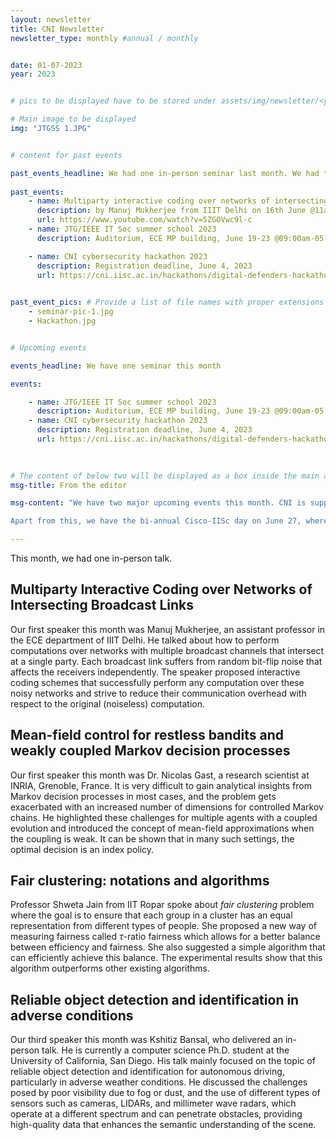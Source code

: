 ```yaml
---
layout: newsletter
title: CNI Newsletter
newsletter_type: monthly #annual / monthly


date: 01-07-2023 
year: 2023


# pics to be displayed have to be stored under assets/img/newsletter/<year>/<month>

# Main image to be displayed
img: "JTGSS 1.JPG"


# content for past events

past_events_headline: We had one in-person seminar last month. We had two major  events last month. The [14th annual JTG/IEEE Information Theory Society summer school](https://ece.iisc.ac.in/~jtg/2023/about.html) was conducted in the ECE department at IISc from June 19-23. Apart from this, we had the bi-annual Cisco-IISc day on June 27, where all CNI PhD scholars  presented their research work, along with two associated CNI faculty. Our CSR partner Cisco  also presented their research at this event.
    
past_events:
    - name: Multiparty interactive coding over networks of intersecting broadcast links
      description: by Manuj Mukherjee from IIIT Delhi on 16th June @11am
      url: https://www.youtube.com/watch?v=5ZGOVwc9l-c
    - name: JTG/IEEE IT Soc summer school 2023
      description: Auditorium, ECE MP building, June 19-23 @09:00am-05:00 pm

    - name: CNI cybersecurity hackathon 2023
      description: Registration deadline, June 4, 2023
      url: https://cni.iisc.ac.in/hackathons/digital-defenders-hackathon-2023
    

past_event_pics: # Provide a list of file names with proper extensions
    - seminar-pic-1.jpg
    - Hackathon.jpg


# Upcoming events

events_headline: We have one seminar this month 

events:

    - name: JTG/IEEE IT Soc summer school 2023
      description: Auditorium, ECE MP building, June 19-23 @09:00am-05:00pm
    - name: CNI cybersecurity hackathon 2023
      description: Registration deadline, June 4, 2023
      url: https://cni.iisc.ac.in/hackathons/digital-defenders-hackathon-2023
    
    

# The content of below two will be displayed as a box inside the main area.
msg-title: From the editor

msg-content: "We have two major upcoming events this month. CNI is supporting the [14th annual JTG/IEEE Information Theory Society summer school](https://ece.iisc.ac.in/~jtg/2023/about.html). We have three outstanding international speakers for this event talking about modern research topics such as differential privacy, quantum information theory, and codes for distributed storage and compute. We have 100 registered participants for this event which will be conducted in the ECE department at IISc from June 19-23. 

Apart from this, we have the bi-annual Cisco-IISc day on June 27, where all CNI PhD scholars will present their research work, along with two associated CNI faculty. Our CSR partner Cisco will also have presentations from their researchers at this event."

---
```


<!-- Main article -->

This month, we had one in-person talk.  

## Multiparty Interactive Coding over Networks of Intersecting Broadcast Links
Our first speaker this month was Manuj Mukherjee, an assistant professor in the ECE department of IIIT Delhi. He talked about how to perform computations over networks with multiple broadcast channels that intersect at a single party. Each broadcast link suffers from random bit-flip noise that affects the receivers independently. The speaker proposed interactive coding schemes that successfully perform any computation over these noisy networks and strive to reduce their communication overhead with respect to the original (noiseless) computation. 



## Mean-field control for restless bandits and weakly coupled Markov decision processes
Our first speaker this month was Dr. Nicolas Gast, a research scientist at INRIA, Grenoble, France. It is very difficult to gain analytical insights from Markov decision processes in most cases, and the problem gets exacerbated with an increased number of dimensions for controlled Markov chains. He highlighted these challenges for multiple agents with a coupled evolution and introduced the concept of mean-field approximations when the coupling is weak. 
It can be shown that in many such settings, the optimal decision is an index policy. 
    
<!--, where we can treat every agent independently. 
The talk outlined various classical notions of index policies, including the Gittins index policy, as well as lambda-threshold policies that can be used to prioritize which arms to activate. 
Dr. Gast explained that index policies are the best approach for solving exponential convergence problems due to their greater accuracy and locally linear nature.  He also discussed the Markovian bandit problem in the context of the job applicant selection process. He explained that simple policies like priority rules are often asymptotically optimal and can be computed easily using index policies. The talk also covered the optimality guarantees for the Mean-Field Control in Restless Bandits and Weakly Coupled MDPs, and the issue of periodic behaviour and synchronization between agents in the model. He showed that the optimization results still hold, even if the Markov chain doesn't have a stationary distribution, as long as the policy does not change. Overall, the talk emphasizes the practical applications of mean-field control in solving complex and computationally challenging problems.
--> 
  
## Fair clustering: notations and algorithms
Professor Shweta Jain from IIT Ropar spoke about *fair clustering* problem where the goal is to ensure that each group in a cluster has an equal representation from different types of people. She proposed a new way of measuring fairness called $\tau$-ratio fairness which allows for a better balance between efficiency and fairness. She also suggested a simple algorithm that can efficiently achieve this balance. The experimental results show that this algorithm outperforms other existing algorithms.
    
## Reliable object detection and identification in adverse conditions
Our third speaker this month was Kshitiz Bansal, who delivered an in-person talk. He is currently a computer science Ph.D. student at the University of California, San Diego. His talk mainly focused on the topic of reliable object detection and identification for autonomous driving, particularly in adverse weather conditions. He discussed the challenges posed by poor visibility due to fog or dust, and the use of different types of sensors such as cameras, LIDARs, and millimeter wave radars, which operate at a different spectrum and can penetrate obstacles, providing high-quality data that enhances the semantic understanding of the scene. 
<!-- The speaker also explained the use of techniques such as ``quantillism'' for radar output and object detection using deep learning networks, and how radar and camera data can be combined using image segmentation and SPG techniques for a more efficient and complete system. He also discussed the importance of scene context, CDMA phones, and multiple sensors for object detection and identification, highlighting the versatility and usefulness of RADAR sensors due to their ability to diffract from edges and detect objects in adverse conditions. -->


[JTG 2023]: https://ece.iisc.ac.in/~jtg/2023/about.html
[CNI 2023]: https://cni.iisc.ac.in/summerschool/2023

<!-- The 14th annual JTG/IEEE IT Soc summer school on signal processing, communications, and networks will be held at IIsc, Bengaluru from June 19-23, 2023, with topics on privacy, quantum, and distributed storage. Also there is bi-annual Cisco-IISc day on 27th June. Registration for the Capture the Flag (CTF) competition will be closing on 4th June.  There will be Samgacchadhwam Series Webinars from 5th June to 27th June. These webinars will be delivered by technical experts from Cisco on the following topics Web Application Security, Network Security, Cryptography, Forensics. -->
